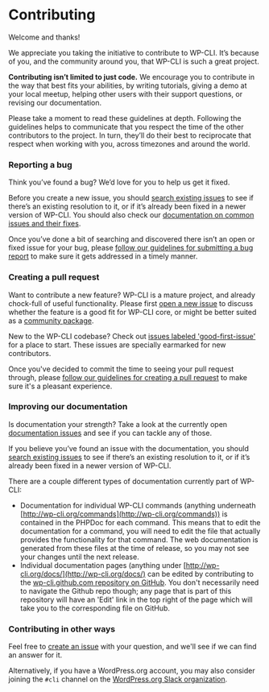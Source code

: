 # Contributing

Welcome and thanks!

We appreciate you taking the initiative to contribute to WP-CLI. It’s because of you, and the community around you, that WP-CLI is such a great project.

**Contributing isn’t limited to just code.** We encourage you to contribute in the way that best fits your abilities, by writing tutorials, giving a demo at your local meetup, helping other users with their support questions, or revising our documentation.

Please take a moment to read these guidelines at depth. Following the guidelines helps to communicate that you respect the time of the other contributors to the project. In turn, they’ll do their best to reciprocate that respect when working with you, across timezones and around the world.

### Reporting a bug

Think you’ve found a bug? We’d love for you to help us get it fixed.

Before you create a new issue, you should [search existing issues](https://github.com/wp-cli/wp-cli/issues?utf8=%E2%9C%93&q=label%3Abug%20) to see if there’s an existing resolution to it, or if it’s already been fixed in a newer version of WP-CLI. You should also check our [documentation on common issues and their fixes](https://wp-cli.org/docs/common-issues/).

Once you’ve done a bit of searching and discovered there isn’t an open or fixed issue for your bug, please [follow our guidelines for submitting a bug report](http://wp-cli.org/docs/bug-reports/) to make sure it gets addressed in a timely manner.

### Creating a pull request

Want to contribute a new feature? WP-CLI is a mature project, and already chock-full of useful functionality. Please first [open a new issue](https://github.com/wp-cli/wp-cli/issues/new) to discuss whether the feature is a good fit for WP-CLI core, or might be better suited as a [community package](https://wp-cli.org/package-index/).

New to the WP-CLI codebase? Check out [issues labeled 'good-first-issue'](https://github.com/wp-cli/wp-cli/labels/good-first-issue) for a place to start. These issues are specially earmarked for new contributors.

Once you've decided to commit the time to seeing your pull request through, please [follow our guidelines for creating a pull request](https://wp-cli.org/docs/pull-requests/) to make sure it's a pleasant experience.

### Improving our documentation

Is documentation your strength? Take a look at the currently open [documentation issues](https://github.com/wp-cli/wp-cli/issues?q=is%3Aopen+is%3Aissue+label%3Ascope%3Adocumentation) and see if you can tackle any of those.

If you believe you’ve found an issue with the documentation, you should [search existing issues](https://github.com/wp-cli/wp-cli/issues?utf8=%E2%9C%93&q=label%3Abug%20) to see if there’s an existing resolution to it, or if it’s already been fixed in a newer version of WP-CLI.

There are a couple different types of documentation currently part of WP-CLI:

* Documentation for individual WP-CLI commands (anything underneath [http://wp-cli.org/commands](http://wp-cli.org/commands)) is contained in the PHPDoc for each command. This means that to edit the documentation for a command, you will need to edit the file that actually provides the functionality for that command. The web documentation is generated from these files at the time of release, so you may not see your changes until the next release.
* Individual documentation pages (anything under [http://wp-cli.org/docs/](http://wp-cli.org/docs/) can be edited by contributing to the [wp-cli.github.com repository on GitHub](https://github.com/wp-cli/wp-cli.github.com). You don't necessarily need to navigate the Github repo though; any page that is part of this repository will have an 'Edit' link in the top right of the page which will take you to the corresponding file on GitHub.

### Contributing in other ways

Feel free to [create an issue](https://github.com/wp-cli/wp-cli/issues/new) with your question, and we'll see if we can find an answer for it.

Alternatively, if you have a WordPress.org account, you may also consider joining the `#cli` channel on the [WordPress.org Slack organization](https://make.wordpress.org/chat/).

